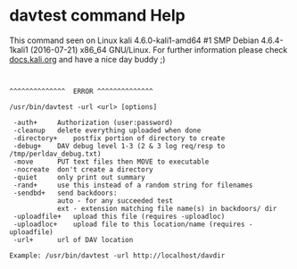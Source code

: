 # davtest command Help

 This command seen on Linux kali 4.6.0-kali1-amd64 #1 SMP Debian 4.6.4-1kali1 (2016-07-21) x86_64 GNU/Linux. For further information please check [docs.kali.org](docs.kali.org) and have a nice day buddy ;) 

~~~


^^^^^^^^^^^^^^  ERROR ^^^^^^^^^^^^^^

/usr/bin/davtest -url <url> [options]

 -auth+ 	Authorization (user:password)
 -cleanup	delete everything uploaded when done
 -directory+	postfix portion of directory to create
 -debug+	DAV debug level 1-3 (2 & 3 log req/resp to /tmp/perldav_debug.txt)
 -move		PUT text files then MOVE to executable
 -nocreate 	don't create a directory
 -quiet	 	only print out summary
 -rand+ 	use this instead of a random string for filenames
 -sendbd+	send backdoors:
			auto - for any succeeded test
			ext - extension matching file name(s) in backdoors/ dir
 -uploadfile+	upload this file (requires -uploadloc)
 -uploadloc+	upload file to this location/name (requires -uploadfile)
 -url+		url of DAV location

Example: /usr/bin/davtest -url http://localhost/davdir


~~~
